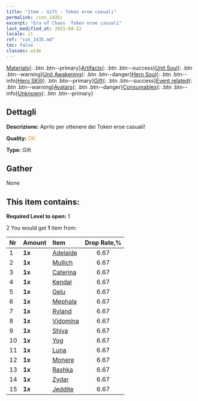 ```yaml
---
title: "Item - Gift - Token eroe casuali"
permalink: /con_1435/
excerpt: "Era of Chaos  Token eroe casuali"
last_modified_at: 2021-04-22
locale: it
ref: "con_1435.md"
toc: false
classes: wide
---
```

 [Materials](/ItemsIT/){: .btn .btn--primary}[Artifacts](/ItemsIT/Artifacts/){: .btn .btn--success}[Unit Soul](/ItemsIT/UnitSoul/){: .btn .btn--warning}[Unit Awakening](/ItemsIT/UnitAwakening/){: .btn .btn--danger}[Hero Soul](/ItemsIT/HeroSoul/){: .btn .btn--info}[Hero SKill](/ItemsIT/HeroSkill/){: .btn .btn--primary}[Gift](/ItemsIT/Gift/){: .btn .btn--success}[Event related](/ItemsIT/Events/){: .btn .btn--warning}[Avatars](/ItemsIT/Avatars/){: .btn .btn--danger}[Consumables](/ItemsIT/Consumables/){: .btn .btn--info}[Unknown](/ItemsIT/Unknown/){: .btn .btn--primary}

## Dettagli
 **Descrizione:** Aprilo per ottenere dei Token eroe casuali!

 **Quality:** <span style="color: #FF8C00">OK</span>

 **Type:** Gift

## Gather

  None

## This item contains:

 **Required Level to open:** 1

 2 You would get **1** item  from:

  | Nr | Amount |     Item    | Drop Rate,% |
  |:---|:-------|:------------|:---------:|
  | 1 |  **1x** | [Adelaide](/it/Items/her_359/) | 6.67 | 
  | 2 |  **1x** | [Mullich](/it/Items/her_360/) | 6.67 | 
  | 3 |  **1x** | [Caterina](/it/Items/her_361/) | 6.67 | 
  | 4 |  **1x** | [Kendal](/it/Items/her_363/) | 6.67 | 
  | 5 |  **1x** | [Gelu](/it/Items/her_366/) | 6.67 | 
  | 6 |  **1x** | [Mephala](/it/Items/her_367/) | 6.67 | 
  | 7 |  **1x** | [Ryland](/it/Items/her_368/) | 6.67 | 
  | 8 |  **1x** | [Vidomina](/it/Items/her_372/) | 6.67 | 
  | 9 |  **1x** | [Shiva](/it/Items/her_376/) | 6.67 | 
  | 10 |  **1x** | [Yog](/it/Items/her_377/) | 6.67 | 
  | 11 |  **1x** | [Luna](/it/Items/her_378/) | 6.67 | 
  | 12 |  **1x** | [Monere](/it/Items/her_379/) | 6.67 | 
  | 13 |  **1x** | [Rashka](/it/Items/her_384/) | 6.67 | 
  | 14 |  **1x** | [Zydar](/it/Items/her_385/) | 6.67 | 
  | 15 |  **1x** | [Jeddite](/it/Items/her_391/) | 6.67 | 
